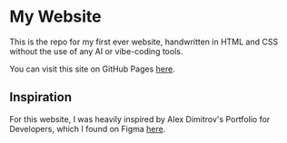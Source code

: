 # My Website

This is the repo for my first ever website, handwritten in HTML and CSS without the use of any AI or vibe-coding tools.

You can visit this site on GitHub Pages [here](https://sam-horry.github.io/personal-site/index.html).

## Inspiration

For this website, I was heavily inspired by Alex Dimitrov's Portfolio for Developers, which I found on Figma [here](https://www.figma.com/community/file/1417555189581721037).
